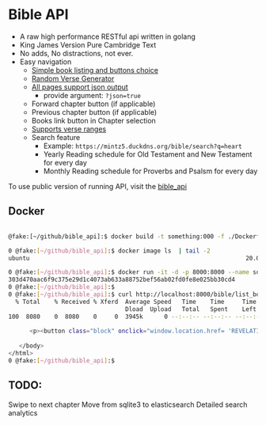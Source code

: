 # Bible API
- A raw high performance RESTful api written in golang
- King James Version Pure Cambridge Text
- No adds, No distractions, not ever.
- Easy navigation
	- [Simple book listing and buttons choice](https://mintz5.duckdns.org/bible/list_books)
	- [Random Verse Generator](https://mintz5.duckdns.org/bible/random_verse)
	- [All pages support json output](https://mintz5.duckdns.org/bible/random_verse?json=true)
		- provide argument: `?json=true`
	- Forward chapter button (if applicable)
	- Previous chapter button (if applicable)
	- Books link button in Chapter selection
	- [Supports verse ranges](https://mintz5.duckdns.org/bible/EPHESIANS/2/8-9)
	- Search feature
		- Example: `https://mintz5.duckdns.org/bible/search?q=heart`
        - Yearly Reading schedule for Old Testament and New Testament for every day
        - Monthly Reading schedule for Proverbs and Psalsm for every day


To use public version of running API, visit the [bible_api](https://mintz5.duckdns.org/bible/list_books)
## Docker
```bash

@fake:[~/github/bible_api]:$ docker build -t something:000 -f ./Dockerfile .

0 @fake:[~/github/bible_api]:$ docker image ls  | tail -2 
ubuntu                                                             20.04          20fffa419e3a   5 weeks ago          72.8MB

0 @fake:[~/github/bible_api]:$ docker run -it -d -p 8000:8000 --name something_c bf306415b1f5
303d470aac6f9c375e29d1c4073ab633a88752bef56ab02fd0fe8e025bb30cd4
0 @fake:[~/github/bible_api]:$ 
0 @fake:[~/github/bible_api]:$ curl http://localhost:8000/bible/list_books | tail -5 
  % Total    % Received % Xferd  Average Speed   Time    Time     Time  Current
                                 Dload  Upload   Total   Spent    Left  Speed
100  8080    0  8080    0     0  3945k      0 --:--:-- --:--:-- --:--:-- 3945k
      
      <p><button class="block" onclick="window.location.href= 'REVELATION?json=false';" >REVELATION</button></p>
      
   </body>
</html>
0 @fake:[~/github/bible_api]:$ 

```
## TODO:
Swipe to next chapter
Move from sqlite3 to elasticsearch
Detailed search analytics

